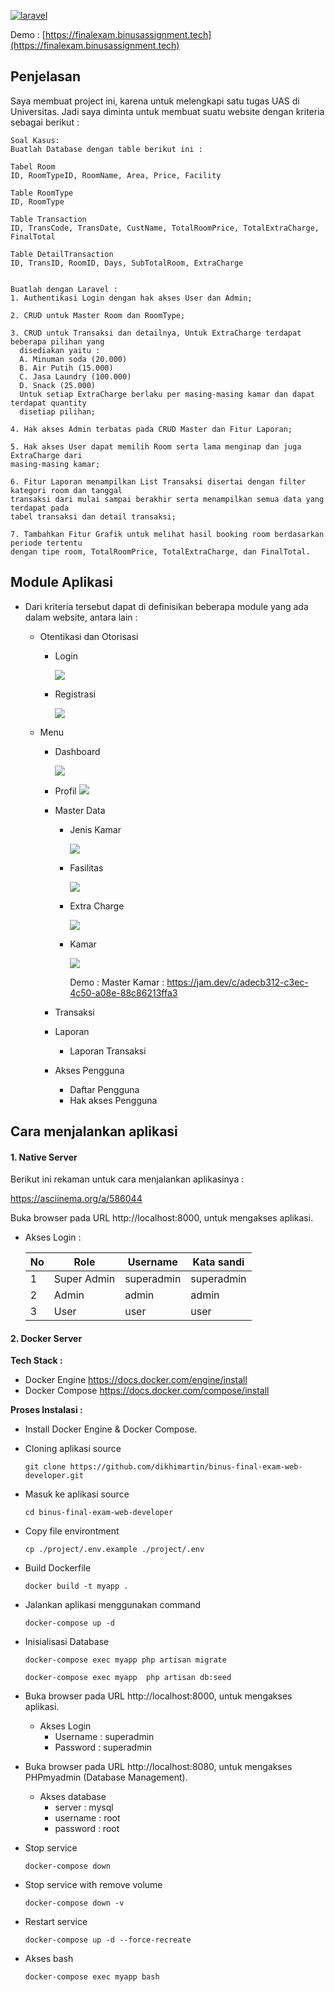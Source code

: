 [![laravel](https://i.ibb.co/SmtP4vH/image-4.png)](https://laravel.com)

Demo : [https://finalexam.binusassignment.tech](https://finalexam.binusassignment.tech)


## Penjelasan

Saya membuat project ini, karena untuk melengkapi satu tugas UAS  di Universitas. Jadi saya diminta untuk membuat suatu website  dengan kriteria sebagai berikut :

```
Soal Kasus: 
Buatlah Database dengan table berikut ini :

Tabel Room
ID, RoomTypeID, RoomName, Area, Price, Facility

Table RoomType
ID, RoomType

Table Transaction
ID, TransCode, TransDate, CustName, TotalRoomPrice, TotalExtraCharge, FinalTotal

Table DetailTransaction
ID, TransID, RoomID, Days, SubTotalRoom, ExtraCharge


Buatlah dengan Laravel :
1. Authentikasi Login dengan hak akses User dan Admin;

2. CRUD untuk Master Room dan RoomType;

3. CRUD untuk Transaksi dan detailnya, Untuk ExtraCharge terdapat beberapa pilihan yang
  disediakan yaitu :
  A. Minuman soda (20.000)
  B. Air Putih (15.000)
  C. Jasa Laundry (100.000)
  D. Snack (25.000)
  Untuk setiap ExtraCharge berlaku per masing-masing kamar dan dapat terdapat quantity
  disetiap pilihan;
  
4. Hak akses Admin terbatas pada CRUD Master dan Fitur Laporan;

5. Hak akses User dapat memilih Room serta lama menginap dan juga ExtraCharge dari
masing-masing kamar;

6. Fitur Laporan menampilkan List Transaksi disertai dengan filter kategori room dan tanggal
transaksi dari mulai sampai berakhir serta menampilkan semua data yang terdapat pada
tabel transaksi dan detail transaksi;

7. Tambahkan Fitur Grafik untuk melihat hasil booking room berdasarkan periode tertentu
dengan tipe room, TotalRoomPrice, TotalExtraCharge, dan FinalTotal.
```



## Module Aplikasi 

- Dari kriteria tersebut dapat di definisikan beberapa module yang ada dalam website, antara lain :
  
  
  - Otentikasi dan Otorisasi
  
    - Login 
  
      ![](https://i.imgur.com/dyPw8ZY.png)
  
    - Registrasi
  
      ![](https://i.imgur.com/6FL2n6c.png)
  
  - Menu
  
    - Dashboard
  
      ![](https://i.imgur.com/ZVQmxGU.png)
  
      
  
    - Profil
      ![](https://i.imgur.com/uf4k7WS.png)
  
      
  
    - Master Data
  
      - Jenis Kamar
  
        ![](https://i.imgur.com/gbFeSIp.png)
  
        
  
      - Fasilitas
  
        ![](https://i.imgur.com/d02uMsZ.png)
  
        
  
      - Extra Charge
  
        ![](https://i.imgur.com/hXX2Ifl.png)
  
        
  
      - Kamar
  
        ![](https://i.imgur.com/3O5YnZR.png)
  
  
        Demo : Master Kamar : https://jam.dev/c/adecb312-c3ec-4c50-a08e-88c86213ffa3
  
    - Transaksi
  
    - Laporan
  
      - Laporan Transaksi
  
    - Akses Pengguna
  
      - Daftar Pengguna
      - Hak akses Pengguna
  



## Cara menjalankan aplikasi

#### 1. Native Server

Berikut ini rekaman untuk cara menjalankan aplikasinya :

https://asciinema.org/a/586044

Buka browser pada URL  http://localhost:8000, untuk mengakses aplikasi.

- Akses Login :

  | No   | Role        | Username   | Kata sandi |
  | ---- | ----------- | ---------- | ---------- |
  | 1    | Super Admin | superadmin | superadmin |
  | 2    | Admin       | admin      | admin      |
  | 3    | User        | user       | user       |

#### 2. Docker Server

**Tech Stack :**

  - Docker Engine https://docs.docker.com/engine/install
  - Docker Compose https://docs.docker.com/compose/install

**Proses Instalasi :**

- Install Docker Engine & Docker Compose.

- Cloning aplikasi source

  ```shell
  git clone https://github.com/dikhimartin/binus-final-exam-web-developer.git
  ```

- Masuk ke aplikasi source

  ```shell
  cd binus-final-exam-web-developer
  ```

- Copy file environtment

  ```shell
  cp ./project/.env.example ./project/.env
  ```

- Build Dockerfile

  ```shell
  docker build -t myapp .
  ```

- Jalankan aplikasi menggunakan command 

  ```shell
  docker-compose up -d
  ```

- Inisialisasi Database

  ```shell
  docker-compose exec myapp php artisan migrate  
  ```

  ```shell
  docker-compose exec myapp  php artisan db:seed
  ```

- Buka browser pada URL  http://localhost:8000, untuk mengakses aplikasi.

  - Akses Login 
    - Username    : superadmin
    - Password     : superadmin

- Buka browser pada URL  http://localhost:8080, untuk mengakses PHPmyadmin (Database Management).

  - Akses database 
    - server : mysql
    - username : root
    - password : root

- Stop service 

  ```shell
  docker-compose down
  ```

- Stop service with remove volume

  ```shell
  docker-compose down -v
  ```

- Restart service

  ```shell
  docker-compose up -d --force-recreate
  ```

- Akses bash 

  ```shell
  docker-compose exec myapp bash
  ```

  